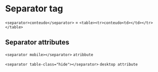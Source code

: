 # Separator tag
``<separator>conteudo</separator>`` = ``<table><tr>conteudo<td></td></tr></table>``



## Separator attributes
<separator
table-class=""
table-style=""
tr-class=""
tr-style=""
td-class=""
td-style="">
  
``<separator mobile></separator>`` ``atribbute``

``<separator table-class="hide"></separator>`` `desktop attribute`

